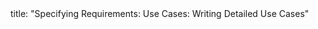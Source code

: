 <frontmatter>
title: "Specifying Requirements: Use Cases: Writing Detailed Use Cases"
</frontmatter>

<include src="index-body.md" boilerplate />
